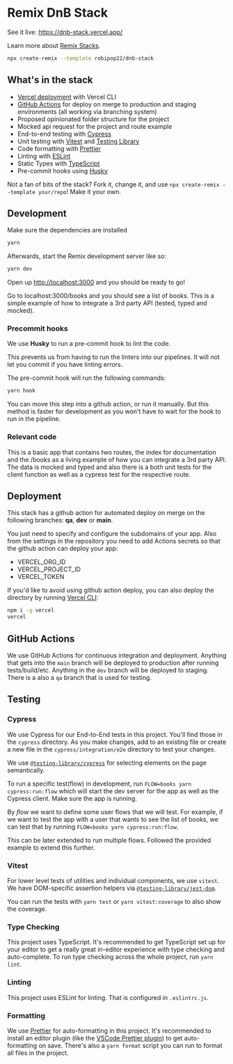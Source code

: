 # Remix DnB Stack

<!-- ![The Remix DnB Stack](https://github.com/robipop22/dnb-stack/blob/main/dnb-stack-preview.png?raw=true) -->

See it live: https://dnb-stack.vercel.app/

Learn more about [Remix Stacks](https://remix.run/stacks).

```sh
npx create-remix --template robipop22/dnb-stack
```

## What's in the stack

- [Vercel deployment](https://vercel.com/) with Vercel CLI
- [GitHub Actions](https://github.com/features/actions) for deploy on merge to production and staging environments (all working via branching system)
- Proposed opinionated folder structure for the project
- Mocked api request for the project and route example
- End-to-end testing with [Cypress](https://cypress.io)
- Unit testing with [Vitest](https://vitest.dev) and [Testing Library](https://testing-library.com)
- Code formatting with [Prettier](https://prettier.io)
- Linting with [ESLint](https://eslint.org)
- Static Types with [TypeScript](https://typescriptlang.org)
- Pre-commit hooks using [Husky](https://typicode.github.io/husky/#/)

Not a fan of bits of the stack? Fork it, change it, and use `npx create-remix --template your/repo`! Make it your own.

## Development

Make sure the dependencies are installed

```sh
yarn
```

Afterwards, start the Remix development server like so:

```sh
yarn dev
```

Open up [http://localhost:3000](http://localhost:3000) and you should be ready to go!

Go to localhost:3000/books and you should see a list of books. This is a simple example of how to integrate a 3rd party API (tested, typed and mocked).

### Precommit hooks

We use **Husky** to run a pre-commit hook to lint the code.

This prevents us from having to run the linters into our pipelines. It will not let you commit if you have linting errors.

The pre-commit hook will run the following commands:

```sh
yarn hook
```

You can move this step into a github action, or run it manually. But this method is faster for development as you won't have to wait for the hook to run in the pipeline.

### Relevant code

This is a basic app that contains two routes, the index for documentation and the /books as a living example of how you can integrate a 3rd party API. The data is mocked and typed and also there is a both unit tests for the client function as well as a cypress test for the respective route.

## Deployment

This stack has a github action for automated deploy on merge on the following branches: **qa**, **dev** or **main**.

You just need to specify and configure the subdomains of your app.
Also from the settings in the repository you need to add Actions secrets so that the github action can deploy your app:

- VERCEL_ORG_ID
- VERCEL_PROJECT_ID
- VERCEL_TOKEN

If you'd like to avoid using github action deploy, you can also deploy the directory by running [Vercel CLI](https://vercel.com/cli):

```sh
npm i -g vercel
vercel
```

## GitHub Actions

We use GitHub Actions for continuous integration and deployment. Anything that gets into the `main` branch will be deployed to production after running tests/build/etc. Anything in the `dev` branch will be deployed to staging. There is a also a `qa` branch that is used for testing.

## Testing

### Cypress

We use Cypress for our End-to-End tests in this project. You'll find those in the `cypress` directory. As you make changes, add to an existing file or create a new file in the `cypress/integration/e2e` directory to test your changes.

We use [`@testing-library/cypress`](https://testing-library.com/cypress) for selecting elements on the page semantically.

To run a specific test(flow) in development, run `FLOW=books yarn cypress:run:flow` which will start the dev server for the app as well as the Cypress client. Make sure the app is running.

By _flow_ we want to define some user flows that we will test. For example, if we want to test the app with a user that wants to see the list of books, we can test that by running `FLOW=books yarn cypress:run:flow`.

This can be later extended to run multiple flows. Followed the provided example to extend this further.

### Vitest

For lower level tests of utilities and individual components, we use `vitest`. We have DOM-specific assertion helpers via [`@testing-library/jest-dom`](https://testing-library.com/jest-dom).

You can run the tests with `yarn test` or `yarn vitest:coverage` to also show the coverage.

### Type Checking

This project uses TypeScript. It's recommended to get TypeScript set up for your editor to get a really great in-editor experience with type checking and auto-complete. To run type checking across the whole project, run `yarn lint`.

### Linting

This project uses ESLint for linting. That is configured in `.eslintrc.js`.

### Formatting

We use [Prettier](https://prettier.io/) for auto-formatting in this project. It's recommended to install an editor plugin (like the [VSCode Prettier plugin](https://marketplace.visualstudio.com/items?itemName=esbenp.prettier-vscode)) to get auto-formatting on save. There's also a `yarn format` script you can run to format all files in the project.
